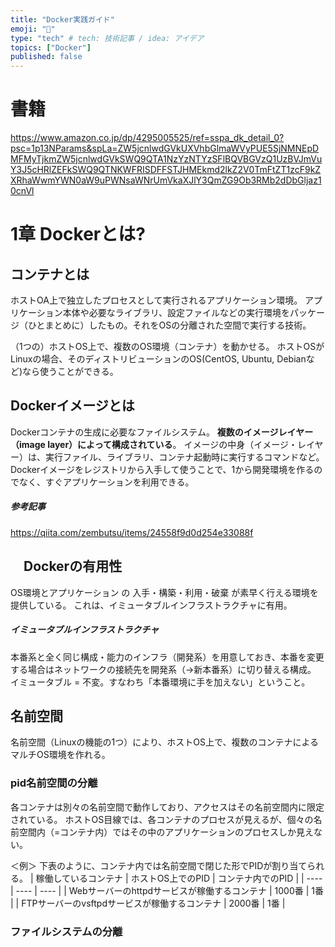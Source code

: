 ```yaml
---
title: "Docker実践ガイド"
emoji: "🐳"
type: "tech" # tech: 技術記事 / idea: アイデア
topics: ["Docker"]
published: false
---
```


# 書籍
https://www.amazon.co.jp/dp/4295005525/ref=sspa_dk_detail_0?psc=1p13NParams&spLa=ZW5jcnlwdGVkUXVhbGlmaWVyPUE5SjNMNEpDMFMyTjkmZW5jcnlwdGVkSWQ9QTA1NzYzNTYzSFlBQVBGVzQ1UzBVJmVuY3J5cHRlZEFkSWQ9QTNKWFRISDFFSTJHMEkmd2lkZ2V0TmFtZT1zcF9kZXRhaWwmYWN0aW9uPWNsaWNrUmVkaXJlY3QmZG9Ob3RMb2dDbGljaz10cnVl

# 1章 Dockerとは?
## コンテナとは
ホストOA上で独立したプロセスとして実行されるアプリケーション環境。
アプリケーション本体や必要なライブラリ、設定ファイルなどの実行環境をパッケージ（ひとまとめに）したもの。それをOSの分離された空間で実行する技術。

（1つの）ホストOS上で、複数のOS環境（コンテナ）を動かせる。
ホストOSがLinuxの場合、そのディストリビューションのOS(CentOS, Ubuntu, Debianなど)なら使うことができる。

## Dockerイメージとは
Dockerコンテナの生成に必要なファイルシステム。
**複数のイメージレイヤー（image layer）によって構成されている**。
イメージの中身（イメージ・レイヤー）は、実行ファイル、ライブラリ、コンテナ起動時に実行するコマンドなど。
Dockerイメージをレジストリから入手して使うことで、1から開発環境を作るのでなく、すぐアプリケーションを利用できる。

##### 参考記事
https://qiita.com/zembutsu/items/24558f9d0d254e33088f

## 　Dockerの有用性
OS環境とアプリケーション の 入手・構築・利用・破棄 が素早く行える環境を提供している。
これは、イミュータブルインフラストラクチャに有用。

##### イミュータブルインフラストラクチャ
本番系と全く同じ構成・能力のインフラ（開発系）を用意しておき、本番を変更する場合はネットワークの接続先を開発系（→新本番系）に切り替える構成。
イミュータブル = 不変。すなわち「本番環境に手を加えない」ということ。

## 名前空間
名前空間（Linuxの機能の1つ）により、ホストOS上で、複数のコンテナによるマルチOS環境を作れる。

### pid名前空間の分離
各コンテナは別々の名前空間で動作しており、アクセスはその名前空間内に限定されている。
ホストOS目線では、各コンテナのプロセスが見えるが、個々の名前空間内（=コンテナ内）ではその中のアプリケーションのプロセスしか見えない。

＜例＞ 下表のように、コンテナ内では名前空間で閉じた形でPIDが割り当てられる。
| 稼働しているコンテナ | ホストOS上でのPID | コンテナ内でのPID |
| ---- | ---- | ---- |
| Webサーバーのhttpdサービスが稼働するコンテナ | 1000番 | 1番 |
| FTPサーバーのvsftpdサービスが稼働するコンテナ | 2000番 | 1番 |

### ファイルシステムの分離
